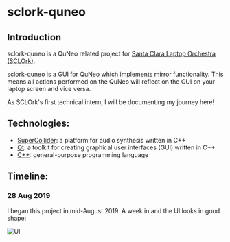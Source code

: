 # sclork-quneo

## Introduction
sclork-quneo is a QuNeo related project for [Santa Clara Laptop Orchestra (SCLOrk)](https://www.scu.edu/cas/music/ensembles/sclork/).

sclork-quneo is a GUI for [QuNeo](https://www.keithmcmillen.com/products/quneo/) which implements mirror functionality. 
This means all actions performed on the QuNeo will reflect on the GUI on your laptop screen and vice versa. 

As SCLOrk's first technical intern, I will be documenting my journey here! 

## Technologies:
* [SuperCollider](https://github.com/supercollider/supercollider): a platform for audio synthesis written in C++
* [Qt](https://en.wikipedia.org/wiki/Qt_(software)): a toolkit for creating graphical user interfaces (GUI) written in C++
* [C++](https://en.wikipedia.org/wiki/C%2B%2B): general-purpose programming language

## Timeline:

### 28 Aug 2019
I began this project in mid-August 2019. A week in and the UI looks in good shape:

![UI](https://github.com/tanya-sonker/sclork-quneo/blob/master/Screen%20Shot%202019-08-27%20at%204.51.19%20PM.png)
